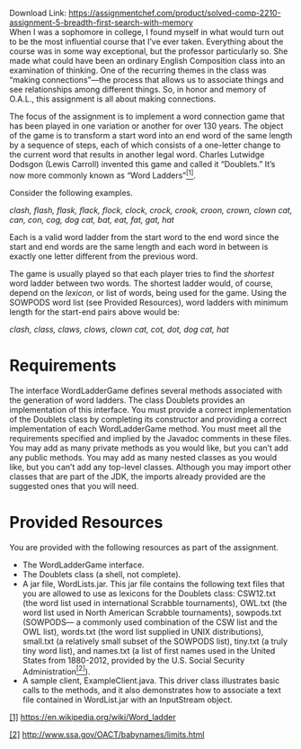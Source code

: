 Download Link: https://assignmentchef.com/product/solved-comp-2210-assignment-5-breadth-first-search-with-memory
<br>
When I was a sophomore in college, I found myself in what would turn out to be the most influential course that I’ve ever taken. Everything about the course was in some way exceptional, but the professor particularly so. She made what could have been an ordinary English Composition class into an examination of thinking. One of the recurring themes in the class was “making connections”—the process that allows us to associate things and see relationships among different things. So, in honor and memory of O.A.L., this assignment is all about making connections.

The focus of the assignment is to implement a word connection game that has been played in one variation or another for over 130 years. The object of the game is to transform a start word into an end word of the same length by a sequence of steps, each of which consists of a one-letter change to the current word that results in another legal word. Charles Lutwidge Dodsgon (Lewis Carroll) invented this game and called it “Doublets.” It’s now more commonly known as “Word Ladders”<a href="#_ftn1" name="_ftnref1"><sup>[1]</sup></a>.

Consider the following examples.

<em>clash, flash, flask, flack, flock, clock, crock, crook, croon, crown, clown cat, can, con, cog, dog cat, bat, eat, fat, gat, hat</em>

Each is a valid word ladder from the start word to the end word since the start and end words are the same length and each word in between is exactly one letter different from the previous word.

The game is usually played so that each player tries to find the <em>shortest </em>word ladder between two words. The shortest ladder would, of course, depend on the <em>lexicon</em>, or list of words, being used for the game. Using the SOWPODS word list (see Provided Resources), word ladders with minimum length for the start-end pairs above would be:

<em>clash, class, claws, clows, clown cat, cot, dot, dog cat, hat</em>

<h1>Requirements</h1>

The interface WordLadderGame defines several methods associated with the generation of word ladders. The class Doublets provides an implementation of this interface. You must provide a correct implementation of the Doublets class by completing its constructor and providing a correct implementation of each WordLadderGame method. You must meet all the requirements specified and implied by the Javadoc comments in these files. You may add as many private methods as you would like, but you can’t add any public methods. You may add as many nested classes as you would like, but you can’t add any top-level classes. Although you may import other classes that are part of the JDK, the imports already provided are the suggested ones that you will need.

<h1>Provided Resources</h1>

You are provided with the following resources as part of the assignment.

<ul>

 <li>The WordLadderGame interface.</li>

 <li>The Doublets class (a shell, not complete).</li>

 <li>A jar file, WordLists.jar. This jar file contains the following text files that you are allowed to use as lexicons for the Doublets class: CSW12.txt (the word list used in international Scrabble tournaments), OWL.txt (the word list used in North American Scrabble tournaments), sowpods.txt (SOWPODS— a commonly used combination of the CSW list and the OWL list), words.txt (the word list supplied in UNIX distributions), small.txt (a relatively small subset of the SOWPODS list), tiny.txt (a truly tiny word list), and names.txt (a list of first names used in the United States from 1880-2012, provided by the U.S. Social Security Administration<a href="#_ftn2" name="_ftnref2"><sup>[2]</sup></a>).</li>

 <li>A sample client, ExampleClient.java. This driver class illustrates basic calls to the methods, and it also demonstrates how to associate a text file contained in WordList.jar with an InputStream object.</li>

</ul>

<a href="#_ftnref1" name="_ftn1">[1]</a> <a href="https://en.wikipedia.org/wiki/Word_ladder">https://en.wikipedia.org/wiki/Word_ladder</a>

<a href="#_ftnref2" name="_ftn2">[2]</a> http://www.ssa.gov/OACT/babynames/limits.html








